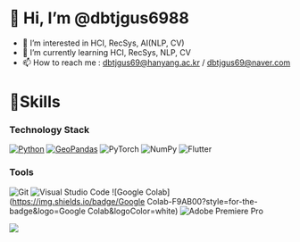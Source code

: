 # 👋 Hi, I’m @dbtjgus6988
- 👀 I’m interested in HCI, RecSys, AI(NLP, CV)
- 🌱 I’m currently learning HCI, RecSys, NLP, CV
- 📫 How to reach me : dbtjgus69@hanyang.ac.kr / dbtjgus69@naver.com

# 💪Skills
### Technology Stack 
[![Python](https://img.shields.io/badge/Python-3776AB?style=for-the-badge&logo=python&logoColor=white)](https://www.python.org/) 
[![GeoPandas](https://img.shields.io/badge/GeoPandas-43B02A?style=flat-square&logo=GeoPandas&logoColor=green
)](https://geopandas.org/en/stable/getting_started/introduction.html) 
![PyTorch](https://img.shields.io/badge/PyTorch-%23EE4C2C.svg?style=flat-square&logo=PyTorch&logoColor=white) 
![NumPy](https://img.shields.io/badge/numpy-%23013243.svg?style=flat-square&logo=numpy&logoColor=white) 
![Flutter](https://img.shields.io/badge/Flutter-02569B?style=flat-square&logo=flutter&logoColor=white)

### Tools
![Git](https://img.shields.io/badge/Git-F05032.svg?&style=for-the-badge&logo=Git&logoColor=white)
![Visual Studio Code](https://img.shields.io/badge/Visual%20Studio%20Code-007ACC.svg?&style=for-the-badge&logo=Visual%20Studio%20Code&logoColor=white)
![Google Colab](https://img.shields.io/badge/Google Colab-F9AB00?style=for-the-badge&logo=Google Colab&logoColor=white)
![Adobe Premiere Pro](https://img.shields.io/badge/Adobe%Premiere%Pro-9999FF?style=flat-square&logo=Adobe%Premiere%Pro&logoColor=white)


<a href="https://www.instagram.com/shwolliw/" target="_blank"><img src="https://img.shields.io/badge/Instagram-E4405F?style=flat-square&logo=Instagram&logoColor=white"/></a>
<!---
dbtjgus6988/dbtjgus6988 is a ✨ special ✨ repository because its `README.md` (this file) appears on your GitHub profile.
You can click the Preview link to take a look at your changes.
--->
